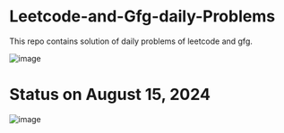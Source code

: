 # Leetcode-and-Gfg-daily-Problems
This repo contains solution of daily problems of leetcode and gfg.

![image](https://github.com/raviVerma786/Leetcode-and-Gfg-daily-Problems/assets/97225196/76230846-8d70-4149-9229-a7d975464b96)



# Status on August 15, 2024

![image](https://github.com/user-attachments/assets/47a380bf-5d24-4ebe-b2ad-e4492f07317d)



